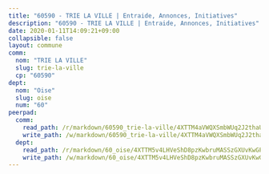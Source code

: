 ```yaml
---
title: "60590 - TRIE LA VILLE | Entraide, Annonces, Initiatives"
description: "60590 - TRIE LA VILLE | Entraide, Annonces, Initiatives"
date: 2020-01-11T14:09:21+09:00
collapsible: false
layout: commune
comm:
  nom: "TRIE LA VILLE"
  slug: trie-la-ville
  cp: "60590"
dept:
  nom: "Oise"
  slug: oise
  num: "60"
peerpad:
  comm:
    read_path: /r/markdown/60590_trie-la-ville/4XTTM4aVWQXSmbWUq2J2thaUTnr8ysbhaXTXMjoBKP58fNpSM
    write_path: /w/markdown/60590_trie-la-ville/4XTTM4aVWQXSmbWUq2J2thaUTnr8ysbhaXTXMjoBKP58fNpSM-K3TgTyRFiVXcRNBbsqgKnoKiUkZyoN9zzDKb3HJHSJ9Z7bgY5CRMDRRQGBTyCfBx1q1xUYMuodu2d26SjvPnUzJwxNC83CmSfwHYHeLNXraN3rT5JnReyMaUgYy3NENRW8x9zya1
  dept:
    read_path: /r/markdown/60_oise/4XTTM5v4LHVeShD8pzKwbruMASSzGXUvKwGPyPNR6Aq6aruGY
    write_path: /w/markdown/60_oise/4XTTM5v4LHVeShD8pzKwbruMASSzGXUvKwGPyPNR6Aq6aruGY-K3TgTfEPmBuMGxs3WizC7aafmuSUvuvwsE7nM986pS4fEczEhokrfL1mXNtU722XatpEcDhfhLf5xd24JkCKBD4DcQHeF5CYjEkAVzDN3PuQerZfYGZ5zy2XFcJNh2Z1pYjLoQTn
---
```


